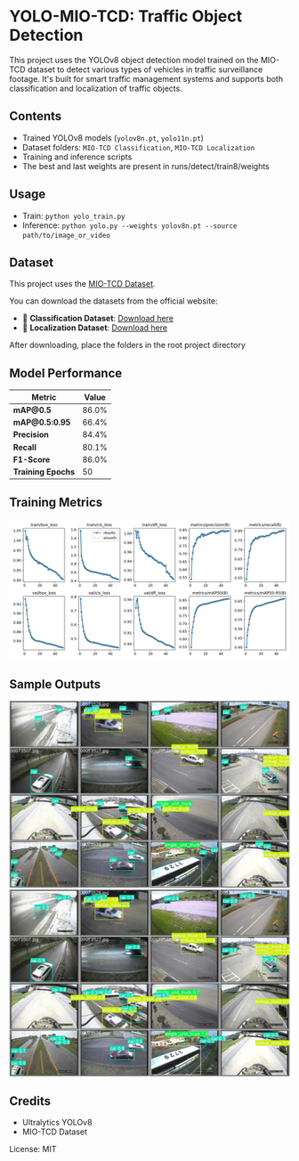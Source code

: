 # YOLO-MIO-TCD: Traffic Object Detection
This project uses the YOLOv8 object detection model trained on the MIO-TCD dataset to detect various types of vehicles in traffic surveillance footage. It's built for smart traffic management systems and supports both classification and localization of traffic objects.

## Contents
- Trained YOLOv8 models (`yolov8n.pt`, `yolo11n.pt`)
- Dataset folders: `MIO-TCD Classification`, `MIO-TCD Localization`
- Training and inference scripts
- The best and last weights are present in runs/detect/train8/weights

## Usage
- Train: `python yolo_train.py`
- Inference: `python yolo.py --weights yolov8n.pt --source path/to/image_or_video`

## Dataset

This project uses the [MIO-TCD Dataset](https://tcd.miovision.com/).

You can download the datasets from the official website:

- 🔗 **Classification Dataset**: [Download here](https://tcd.miovision.com/challenge/dataset.html)
- 🔗 **Localization Dataset**: [Download here](https://tcd.miovision.com/challenge/dataset.html)

After downloading, place the folders in the root project directory

## Model Performance

| Metric              | Value |
| ------------------- | ----- |
| **mAP\@0.5**        | 86.0% |
| **mAP\@0.5:0.95**   | 66.4% |
| **Precision**       | 84.4% |
| **Recall**          | 80.1% |
| **F1-Score**        | 86.0% |
| **Training Epochs** | 50    |

## Training Metrics

![Training Metrics](images/results.png)

## Sample Outputs
![Input Image](images/labels.jpg)
![Predicted by Model](images/pred.jpg)

## Credits
- Ultralytics YOLOv8
- MIO-TCD Dataset

License: MIT
